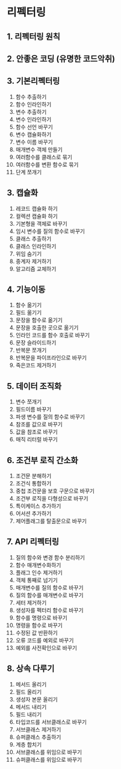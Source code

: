 # 리펙터링

## 1. 리펙터링 원칙

## 2. 안좋은 코딩 (유명한 코드악취)

## 3. 기본리펙터링

1. 함수 추출하기
2. 함수 인라인하기
3. 변수 추출하기
4. 변수 인라인하기
5. 함수 선언 바꾸기
6. 변수 캡슐화하기
7. 변수 이름 바꾸기
8. 매개변수 객체 만들기
9. 여러함수를 클래스로 묶기
10. 여러함수를 변환 함수로 묶기
11. 단계 쪼개기

## 3. 캡슐화
1. 레코드 캡슐화 하기
2. 컬렉션 캡슐화 하기
3. 기본형을 객체로 바꾸기
4. 임시 변수를 질의 함수로 바꾸기
5. 클래스 추출하기
6. 클래스 인라인하기
7. 위임 숨기기
8. 중계자 제거하기
9. 알고리즘 교체하기

## 4. 기능이동
1. 함수 옮기기
2. 필드 옮기기
3. 문장을 함수로 옮기기
4. 문장을 호출한 곳으로 옮기기
5. 인라인 코드를 함수 호출로 바꾸기
6. 문장 슬라이드하기
7. 반복문 쪼개기
8. 반복문을 파이프라인으로 바꾸기
9. 죽은코드 제거하기

## 5. 데이터 조직화
1. 변수 쪼개기
2. 필드이름 바꾸기
3. 파생 변수를 질의 함수로 바꾸기
4. 참조를 값으로 바꾸기
5. 값을 참조로 바꾸기
6. 매직 리터럴 바꾸기

## 6. 조건부 로직 간소화
1. 조건문 분해하기
2. 조건식 통합하기
3. 중첩 조건문을 보호 구문으로 바꾸기
4. 조건부 로직을 다형성으로 바꾸기
5. 특이케이스 추가하기
6. 어서션 추가하기
7. 제어플래그를 탈출문으로 바꾸기

## 7. API 리펙터링
1. 질의 함수와 변경 함수 분리하기
2. 함수 매개변수화하기
3. 플래그 인수 제거하기
4. 객체 통째로 넘기기
5. 매개변수를 질의 함수로 바꾸기
6. 질의 함수를 매개변수로 바꾸기
7. 세터 제거하기
8. 생성자를 펙터리 함수로 바꾸기
9. 함수를 명령으로 바꾸기
10. 명령을 함수로 바꾸기
11. 수정된 값 반환하기
12. 오류 코드를 예외로 바꾸기
13. 예외를 사전확인으로 바꾸기

## 8. 상속 다루기
1. 메서드 올리기
2. 필드 올리기
3. 생성자 본문 올리기
4. 메서드 내리기
5. 필드 내리기
6. 타입코드를 서브클래스로 바꾸기
7. 서브클래스 제거하기
8. 슈퍼클래스 추출하기
9. 계층 합치기
10. 서브클래스를 위임으로 바꾸기
11. 슈퍼클래스를 위임으로 바꾸기

